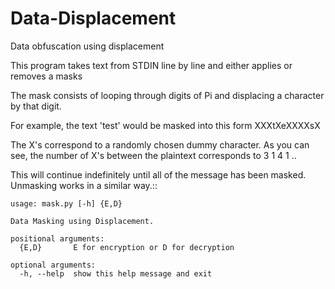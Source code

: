 # Data-Displacement
Data obfuscation using displacement

This program takes text from STDIN line by line and either applies or removes a masks

The mask consists of looping through digits of Pi and displacing a character by that digit.

For example, the text 'test' would be masked into this form 
XXXtXeXXXXsX

The X's correspond to a randomly chosen dummy character.
As you can see, the number of X's between the plaintext corresponds to
3 1 4 1 .. 

This will continue indefinitely until all of the message has been masked.
Unmasking works in a similar way.::

    usage: mask.py [-h] {E,D}

    Data Masking using Displacement.

    positional arguments:
      {E,D}       E for encryption or D for decryption

    optional arguments:
      -h, --help  show this help message and exit